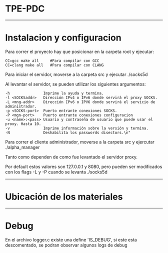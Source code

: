 # TPE-PDC

-----------------------------------------------------------------------------------
# Instalacion y configuracion

Para correr el proyecto hay que posicionar en la carpeta root y ejecutar:

```
CC=gcc make all     #Para compilar con GCC
CC=clang make all   #Para compilar con CLANG
```

Para iniciar el servidor, moverse a la carpeta src y ejecutar ./socks5d 

Al levantar el servidor, se pueden utilizar los siguientes argumentos:

    -h               Imprime la ayuda y termina.
    -l <SOCKSaddr>   Dirección IPv4 o IPv6 donde servirá el proxy SOCKS.
    -L <mng-addr>    Dirección IPv6 o IPV6 donde servirá el servicio de administrador.
    -p <SOCKS-port>  Puerto entrante conexiones SOCKS.
    -P <mgn-port>    Puerto entrante conexiones configuracion
    -u <name>:<pass> Usuario y contraseña de usuario que puede usar el proxy. Hasta 10.
    -v               Imprime información sobre la versión y termina.
    -N               Deshabilita los passwords disectors.\n"

Para correr el cliente administrador, moverse a la carpeta src y ejercutar ./alpha_manager <addr> <port> 

Tanto <addr> como <port> dependen de como fue levantado el servidor proxy. 

Por default estos valores son 127.0.0.1 y 8080, pero pueden ser modificados con los flags -L y -P cuando se levanta ./socks5d

-----------------------------------------------------------------------------------
# Ubicación de los materiales


-----------------------------------------------------------------------------------
# Debug

En el archivo logger.c existe una define 'IS_DEBUG', si este esta descomentado, se podran observar
algunos logs de debug
